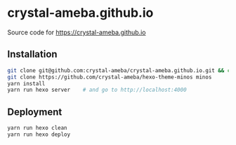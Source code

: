 # crystal-ameba.github.io

Source code for https://crystal-ameba.github.io

## Installation

```sh
git clone git@github.com:crystal-ameba/crystal-ameba.github.io.git && cd crystal-ameba.github.io
git clone https://github.com/crystal-ameba/hexo-theme-minos minos
yarn install
yarn run hexo server    # and go to http://localhost:4000
```

## Deployment

```sh
yarn run hexo clean
yarn run hexo deploy
```
